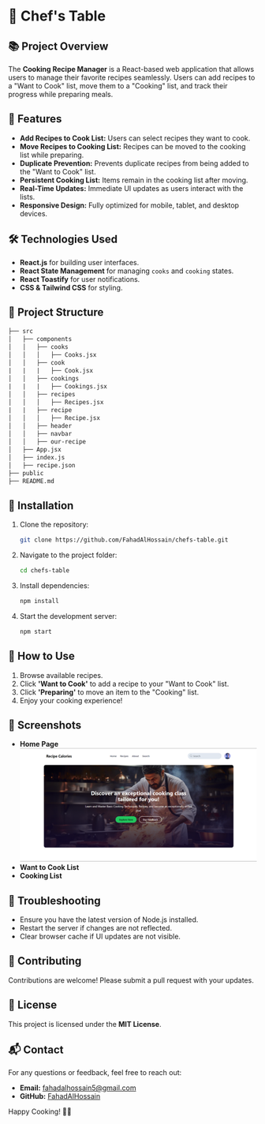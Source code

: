 # 🍳 Chef's Table

## 📚 Project Overview
The **Cooking Recipe Manager** is a React-based web application that allows users to manage their favorite recipes seamlessly. Users can add recipes to a "Want to Cook" list, move them to a "Cooking" list, and track their progress while preparing meals.

## 🚀 Features
- **Add Recipes to Cook List:** Users can select recipes they want to cook.
- **Move Recipes to Cooking List:** Recipes can be moved to the cooking list while preparing.
- **Duplicate Prevention:** Prevents duplicate recipes from being added to the "Want to Cook" list.
- **Persistent Cooking List:** Items remain in the cooking list after moving.
- **Real-Time Updates:** Immediate UI updates as users interact with the lists.
- **Responsive Design:** Fully optimized for mobile, tablet, and desktop devices.

## 🛠️ Technologies Used
- **React.js** for building user interfaces.
- **React State Management** for managing `cooks` and `cooking` states.
- **React Toastify** for user notifications.
- **CSS & Tailwind CSS** for styling.

## 📂 Project Structure
```
├── src
│   ├── components
│   │   ├── cooks
│   │   │   ├── Cooks.jsx
│   │   ├── cook
|   |   |   ├── Cook.jsx
│   │   ├── cookings
|   |   |   ├── Cookings.jsx
│   │   ├── recipes
│   │   │   ├── Recipes.jsx
|   |   ├── recipe
│   │   │   ├── Recipe.jsx
│   │   ├── header
│   │   ├── navbar
│   │   ├── our-recipe
│   ├── App.jsx
│   ├── index.js
│   ├── recipe.json
├── public
├── README.md
```

## 🧩 Installation
1. Clone the repository:
   ```bash
   git clone https://github.com/FahadAlHossain/chefs-table.git
   ```
2. Navigate to the project folder:
   ```bash
   cd chefs-table
   ```
3. Install dependencies:
   ```bash
   npm install
   ```
4. Start the development server:
   ```bash
   npm start
   ```

## 🌟 How to Use
1. Browse available recipes.
2. Click **'Want to Cook'** to add a recipe to your "Want to Cook" list.
3. Click **'Preparing'** to move an item to the "Cooking" list.
4. Enjoy your cooking experience!

## 📸 Screenshots
- **Home Page**
  ![image alt](https://github.com/FahadAlHossain/chefs-table/blob/01f72bd5cf7f84696a978277f675ec4f980176d3/Screenshot%202025-01-05%20024955.png)
- **Want to Cook List**
- **Cooking List**

## 🐞 Troubleshooting
- Ensure you have the latest version of Node.js installed.
- Restart the server if changes are not reflected.
- Clear browser cache if UI updates are not visible.

## 🤝 Contributing
Contributions are welcome! Please submit a pull request with your updates.

## 📄 License
This project is licensed under the **MIT License**.

## 📬 Contact
For any questions or feedback, feel free to reach out:
- **Email:** fahadalhossain5@gmail.com
- **GitHub:** [FahadAlHossain](https://github.com/FahadAlHossain)

Happy Cooking! 🍲✨


